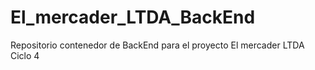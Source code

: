# El_mercader_LTDA_BackEnd
Repositorio contenedor de BackEnd para el proyecto El mercader LTDA Ciclo 4
